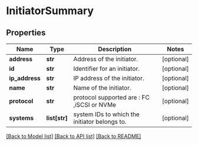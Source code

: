 # InitiatorSummary

## Properties
Name | Type | Description | Notes
------------ | ------------- | ------------- | -------------
**address** | **str** | Address of the initiator.  | [optional] 
**id** | **str** | Identifier for an initiator. | [optional] 
**ip_address** | **str** | IP address of the initiator. | [optional] 
**name** | **str** | Name of the initiator. | [optional] 
**protocol** | **str** | protocol supported are : FC ,iSCSI or NVMe | [optional] 
**systems** | **list[str]** | system IDs to which the initiator belongs to. | [optional] 

[[Back to Model list]](../README.md#documentation-for-models) [[Back to API list]](../README.md#documentation-for-api-endpoints) [[Back to README]](../README.md)


